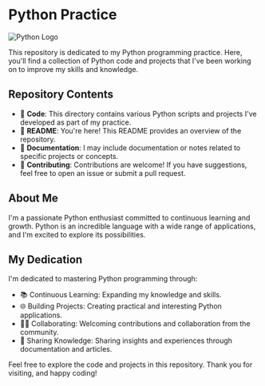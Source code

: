 # Python Practice

![Python Logo](https://www.python.org/static/community_logos/python-logo.png)

This repository is dedicated to my Python programming practice. Here, you'll find a collection of Python code and projects that I've been working on to improve my skills and knowledge.

## Repository Contents

- 📁 **Code**: This directory contains various Python scripts and projects I've developed as part of my practice.
- 📄 **README**: You're here! This README provides an overview of the repository.
- 📝 **Documentation**: I may include documentation or notes related to specific projects or concepts.
- 🤝 **Contributing**: Contributions are welcome! If you have suggestions, feel free to open an issue or submit a pull request.

## About Me

I'm a passionate Python enthusiast committed to continuous learning and growth. Python is an incredible language with a wide range of applications, and I'm excited to explore its possibilities.

## My Dedication

I'm dedicated to mastering Python programming through:

- 📚 Continuous Learning: Expanding my knowledge and skills.
- 🌐 Building Projects: Creating practical and interesting Python applications.
- 🧑‍💻 Collaborating: Welcoming contributions and collaboration from the community.
- 📣 Sharing Knowledge: Sharing insights and experiences through documentation and articles.

Feel free to explore the code and projects in this repository. Thank you for visiting, and happy coding!
